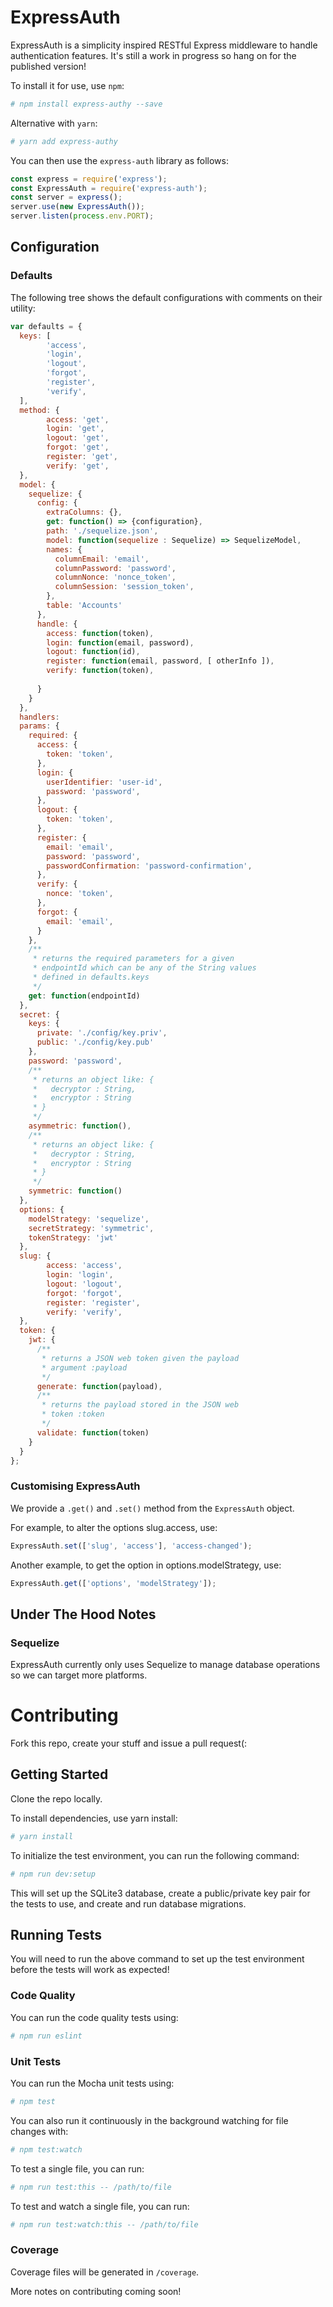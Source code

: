 # ExpressAuth

ExpressAuth is a simplicity inspired RESTful Express middleware to handle authentication
features. It's still a work in progress so hang on for the published version!

To install it for use, use `npm`:

```bash
# npm install express-authy --save
```

Alternative with `yarn`:

```bash
# yarn add express-authy
```

You can then use the `express-auth` library as follows:

```javascript
const express = require('express');
const ExpressAuth = require('express-auth');
const server = express();
server.use(new ExpressAuth());
server.listen(process.env.PORT);
```

## Configuration

### Defaults

The following tree shows the default configurations with comments on their utility:

```javascript
var defaults = {
  keys: [
		'access',
		'login',
		'logout',
		'forgot',
		'register',
		'verify',
  ],
  method: {
		access: 'get',
		login: 'get',
		logout: 'get',
		forgot: 'get',
		register: 'get',
		verify: 'get',
  },
  model: {
    sequelize: {
      config: {
        extraColumns: {},
        get: function() => {configuration},
        path: './sequelize.json',
        model: function(sequelize : Sequelize) => SequelizeModel,
        names: {
          columnEmail: 'email',
          columnPassword: 'password',
          columnNonce: 'nonce_token',
          columnSession: 'session_token',
        },
        table: 'Accounts'
      },
      handle: {
        access: function(token),
        login: function(email, password),
        logout: function(id),
        register: function(email, password, [ otherInfo ]),
        verify: function(token),
        
      }
    }
  },
  handlers:
  params: {
    required: {
      access: {
        token: 'token',
      },
      login: {
        userIdentifier: 'user-id',
        password: 'password',
      },
      logout: {
        token: 'token',
      },
      register: {
        email: 'email',
        password: 'password',
        passwordConfirmation: 'password-confirmation',
      },
      verify: {
        nonce: 'token',
      },
      forgot: {
        email: 'email',
      }
    },
    /**
     * returns the required parameters for a given
     * endpointId which can be any of the String values
     * defined in defaults.keys
     */
    get: function(endpointId)
  },
  secret: {
    keys: {
      private: './config/key.priv',
      public: './config/key.pub'
    },
    password: 'password',
    /**
     * returns an object like: {
     *   decryptor : String,
     *   encryptor : String
     * }
     */
    asymmetric: function(),
    /**
     * returns an object like: {
     *   decryptor : String,
     *   encryptor : String
     * }
     */
    symmetric: function()
  },
  options: {
    modelStrategy: 'sequelize',
    secretStrategy: 'symmetric',
    tokenStrategy: 'jwt'
  },
  slug: {
		access: 'access',
		login: 'login',
		logout: 'logout',
		forgot: 'forgot',
		register: 'register',
		verify: 'verify',
  },
  token: {
    jwt: {
      /**
       * returns a JSON web token given the payload
       * argument :payload
       */
      generate: function(payload),
      /**
       * returns the payload stored in the JSON web
       * token :token
       */
      validate: function(token)
    }
  }
};
```

### Customising ExpressAuth

We provide a `.get()` and `.set()` method from the `ExpressAuth` object.

For example, to alter the options slug.access, use:

```javascript
ExpressAuth.set(['slug', 'access'], 'access-changed');
```

Another example, to get the option in options.modelStrategy, use:

```javascript
ExpressAuth.get(['options', 'modelStrategy']);
```


## Under The Hood Notes

### Sequelize

ExpressAuth currently only uses Sequelize to manage database operations so we can
target more platforms.

# Contributing
Fork this repo, create your stuff and issue a pull request(:

## Getting Started
Clone the repo locally.

To install dependencies, use yarn install:

```bash
# yarn install
```

To initialize the test environment, you can run the following command:

```bash
# npm run dev:setup
```

This will set up the SQLite3 database, create a public/private key pair for the tests to use, and create and run database migrations.

## Running Tests
You will need to run the above command to set up the test environment before the tests will work as expected!

### Code Quality
You can run the code quality tests using:

```bash
# npm run eslint
```

### Unit Tests
You can run the Mocha unit tests using:

```bash
# npm test
```

You can also run it continuously in the background watching for file changes with:

```bash
# npm test:watch
```

To test a single file, you can run:

```bash
# npm run test:this -- /path/to/file
```

To test and watch a single file, you can run:

```bash
# npm run test:watch:this -- /path/to/file
```

### Coverage
Coverage files will be generated in `/coverage`.

More notes on contributing coming soon!